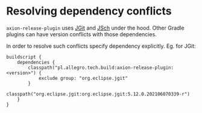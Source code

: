 # Resolving dependency conflicts

`axion-release-plugin` uses [JGit](https://www.eclipse.org/jgit/) and [JSch](http://www.jcraft.com/jsch/)
under the hood. Other Gradle plugins can have version conflicts with those dependencies.

In order to resolve such conflicts specify dependency explicitly. Eg. for JGit:

    buildscript {
        dependencies {
            classpath("pl.allegro.tech.build:axion-release-plugin:<version>") {
                exclude group: "org.eclipse.jgit"
            }
            classpath("org.eclipse.jgit:org.eclipse.jgit:5.12.0.202106070339-r")
        }
    }
